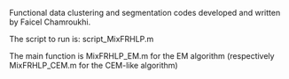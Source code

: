Functional data clustering and segmentation codes developed and written by Faicel Chamroukhi.


The script to run is: script_MixFRHLP.m

The main function is MixFRHLP_EM.m for the EM algorithm (respectively MixFRHLP_CEM.m for the CEM-like algorithm)

